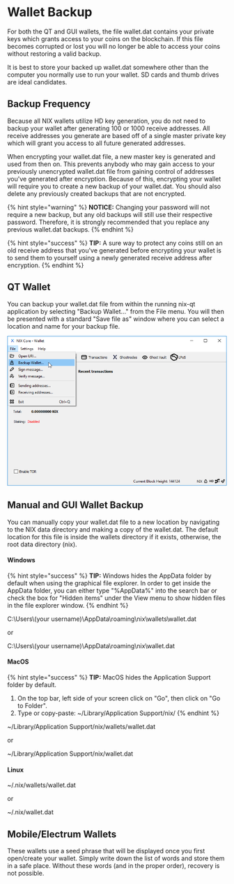 # Wallet Backup

For both the QT and GUI wallets, the file wallet.dat contains your private keys which grants access to your coins on the blockchain. If this file becomes corrupted or lost you will no longer be able to access your coins without restoring a valid backup.

It is best to store your backed up wallet.dat somewhere other than the computer you normally use to run your wallet. SD cards and thumb drives are ideal candidates.

## Backup Frequency

Because all NIX wallets utilize HD key generation, you do not need to backup your wallet after generating 100 or 1000 receive addresses. All receive addresses you generate are based off of a single master private key which will grant you access to all future generated addresses.

When encrypting your wallet.dat file, a new master key is generated and used from then on. This prevents anybody who may gain access to your previously unencrypted wallet.dat file from gaining control of addresses you've generated after encryption. Because of this, encrypting your wallet will require you to create a new backup of your wallet.dat. You should also delete any previously created backups that are not encrypted.

{% hint style="warning" %}
**NOTICE:** Changing your password will not require a new backup, but any old backups will still use their respective password. Therefore, it is strongly recommended that you replace any previous wallet.dat backups.
{% endhint %}

{% hint style="success" %}
**TIP:** A sure way to protect any coins still on an old receive address that you've generated before encrypting your wallet is to send them to yourself using a newly generated receive address after encryption.
{% endhint %}

## QT Wallet

You can backup your wallet.dat file from within the running nix-qt application by selecting "Backup Wallet..." from the File menu. You will then be presented with a standard "Save file as" window where you can select a location and name for your backup file.

![Select &quot;Backup Wallet...&quot; from the File menu](../../.gitbook/assets/qt-backupmenu.png)

## Manual and GUI Wallet Backup

You can manually copy your wallet.dat file to a new location by navigating to the NIX data directory and making a copy of the wallet.dat. The default location for this file is inside the wallets directory if it exists, otherwise, the root data directory \(nix\).

#### Windows

{% hint style="success" %}
**TIP:** Windows hides the AppData folder by default when using the graphical file explorer. In order to get inside the AppData folder, you can either type "%AppData%" into the search bar or check the box for "Hidden items" under the View menu to show hidden files in the file explorer window.
{% endhint %}

C:\Users\\(your username\)\AppData\roaming\nix\wallets\wallet.dat

or

C:\Users\\(your username\)\AppData\roaming\nix\wallet.dat

#### MacOS

{% hint style="success" %}
**TIP:** MacOS hides the Application Support folder by default.  
1. On the top bar, left side of your screen click on "Go", then click on "Go to Folder".  
2. Type or copy-paste: ~/Library/Application Support/nix/
{% endhint %}

~/Library/Application Support/nix/wallets/wallet.dat

or

~/Library/Application Support/nix/wallet.dat

#### Linux

~/.nix/wallets/wallet.dat

or

~/.nix/wallet.dat

## Mobile/Electrum Wallets

These wallets use a seed phrase that will be displayed once you first open/create your wallet. Simply write down the list of words and store them in a safe place. Without these words \(and in the proper order\), recovery is not possible.

